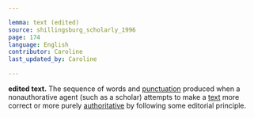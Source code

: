 ```yaml
---

lemma: text (edited)
source: shillingsburg_scholarly_1996
page: 174
language: English
contributor: Caroline
last_updated_by: Caroline

---
```


**edited text.** The sequence of words and [punctuation](punctuation.html) produced when a nonauthorative agent (such as a scholar) attempts to make a [text](text.html) more correct or more purely [authoritative](authoritative.html) by following some editorial principle.
